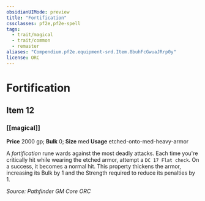```yaml
---
obsidianUIMode: preview
title: "Fortification"
cssclasses: pf2e,pf2e-spell
tags:
  - trait/magical
  - trait/common
  - remaster
aliases: "Compendium.pf2e.equipment-srd.Item.8buhFcGwuaJRrp0y"
license: ORC
---
```

# Fortification
## Item 12
### [[magical]]


**Price** 2000 gp; 
**Bulk** 0; **Size** med
**Usage** etched-onto-med-heavy-armor

A _fortification_ rune wards against the most deadly attacks. Each time you're critically hit while wearing the etched armor, attempt a `DC 17 Flat check`. On a success, it becomes a normal hit. This property thickens the armor, increasing its Bulk by 1 and the Strength required to reduce its penalties by 1.

*Source: Pathfinder GM Core*
*ORC*